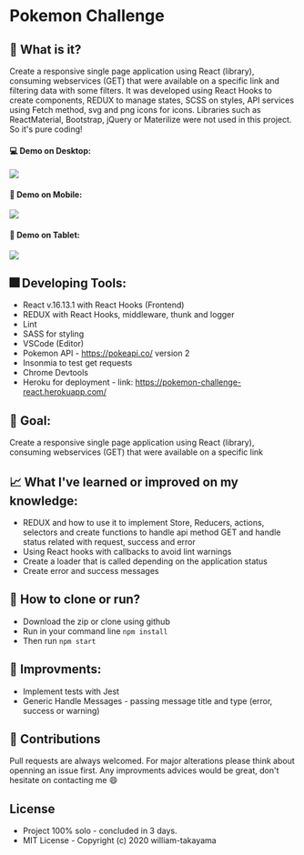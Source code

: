 # Pokemon Challenge

## :triangular_flag_on_post: What is it? 
  Create a responsive single page application using React (library), consuming webservices (GET) that were available on a specific link and filtering data with some filters. It was developed using React Hooks to create components, REDUX to manage states, SCSS on styles, API services using Fetch method, svg and png icons for icons. Libraries such as ReactMaterial, Bootstrap, jQuery or Materilize were not  used in this project. So it's pure coding!
  
  #### :computer: Demo on Desktop:
  <img src="https://media.giphy.com/media/dBlV4geRt6Iarlo3QW/giphy.gif">
  
  #### :iphone: Demo on Mobile:
  <img src="https://media.giphy.com/media/RlrWWIX6XccJhZGpH2/giphy.gif">
  
  #### :tada: Demo on Tablet:
  <img src="https://media.giphy.com/media/J4CIRz19RU2pb9YLcc/giphy.gif">

## :fireworks: Developing Tools: 
  - React v.16.13.1 with React Hooks (Frontend)
  - REDUX with React Hooks, middleware, thunk and logger
  - Lint
  - SASS for styling
  - VSCode (Editor)
  - Pokemon API - https://pokeapi.co/ version 2
  - Insonmia to test get requests
  - Chrome Devtools
  - Heroku for deployment - link: https://pokemon-challenge-react.herokuapp.com/

## :rocket: Goal:
  Create a responsive single page application using React (library), consuming webservices (GET) that were available on a specific link

## :chart_with_upwards_trend: What I've learned or improved on my knowledge: 
  - REDUX and how to use it to implement Store, Reducers, actions, selectors and create functions to handle api method GET and handle status related with request, success and error
  - Using React hooks with callbacks to avoid lint warnings
  - Create a loader that is called depending on the application status
  - Create error and success messages
  
## :feet: How to clone or run?
  - Download the zip or clone using github
  - Run in your command line ``` npm install ```
  - Then run ``` npm start ```
  
## :star2: Improvments:
  - Implement tests with Jest
  - Generic Handle Messages - passing message title and type (error, success or warning)

## :metal: Contributions
Pull requests are always welcomed. For major alterations please think about openning an issue first.
Any improvments advices would be great, don't hesitate on contacting me :smile:

## License
- Project 100% solo - concluded in 3 days. 
- MIT License - Copyright (c) 2020 william-takayama

